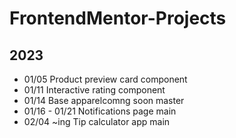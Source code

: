 # FrontendMentor-Projects

## 2023

- 01/05 Product preview card component
- 01/11 Interactive rating component
- 01/14 Base apparelcomng soon master
- 01/16 - 01/21 Notifications page main
- 02/04 ~ing Tip calculator app main
